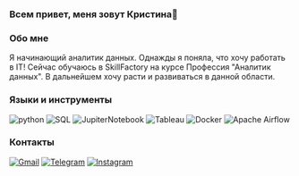 ### Всем привет, меня зовут Кристина👋

### Обо мне
Я начинающий аналитик данных. Однажды я поняла, что хочу работать в IT! Сейчас обучаюсь в SkillFactory на курсе Профессия "Аналитик данных". В дальнейшем хочу расти и развиваться в данной области.

### Языки и инструменты
![python](https://img.shields.io/badge/-Python-69b5cc?style=for-the-badge&logo=python)
![SQL](https://img.shields.io/badge/-PostgreSQL-69b5cc?style=for-the-badge&logo=postgreSQL)
![JupiterNotebook](https://img.shields.io/badge/-Jupyter-69b5cc?style=for-the-badge&logo=jupyter)
![Tableau](https://img.shields.io/badge/-Tableau-69b5cc?style=for-the-badge&logo=tableau)
![Docker](https://img.shields.io/badge/-Docker-69b5cc?style=for-the-badge&logo=docker)
![Apache Airflow](https://img.shields.io/badge/-Apache_Airflow-69b5cc?style=for-the-badge&logo=apacheairflow)

### Контакты
[![Gmail](https://img.shields.io/badge/-mail-69b5cc?style=for-the-badge&logo=Gmail)](mailto:oxvkarpova@gmail.com)
[![Telegram](https://img.shields.io/badge/-Telegram-69b5cc?style=for-the-badge&logo=Telegram)](https://t.me/murmure)
[![Instagram](https://img.shields.io/badge/-Instagram-69b5cc?style=for-the-badge&logo=Instagram)](https://www.instagram.com/oxvkarpova)
